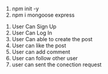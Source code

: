 <!-- commands -->
1.  npm init -y <!--initialize the node project --> 
2. npm i mongoose express <!-- install the  mongoose and express -->

<!-- Todos -->
1. User Can Sign Up
2. User Can Log In
3. User Can able to create the post
4. User can like the post
5. User can add comment
6. User can follow other user
7. user can sent the conection request